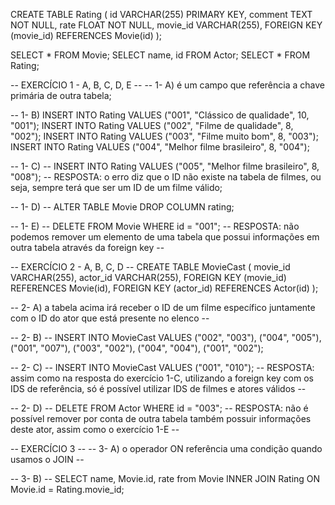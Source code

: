 CREATE TABLE Rating (
	id VARCHAR(255) PRIMARY KEY,
    comment TEXT NOT NULL,
    rate FLOAT NOT NULL,
    movie_id VARCHAR(255),
    FOREIGN KEY (movie_id) REFERENCES Movie(id)
);

SELECT * FROM Movie;
SELECT name, id FROM Actor;
SELECT * FROM Rating;

-- EXERCÍCIO 1 - A, B, C, D, E --
-- 1- A) é um campo que referência a chave primária de outra tabela;

-- 1- B)
INSERT INTO Rating VALUES ("001", "Clássico de qualidade", 10, "001");
INSERT INTO Rating VALUES ("002", "Filme de qualidade", 8, "002");
INSERT INTO Rating VALUES ("003", "Filme muito bom", 8, "003");
INSERT INTO Rating VALUES ("004", "Melhor filme brasileiro", 8, "004");

-- 1- C) --
INSERT INTO Rating VALUES ("005", "Melhor filme brasileiro", 8, "008");
-- RESPOSTA: o erro diz que o ID não existe na tabela de filmes, ou seja, sempre terá que ser um ID de um filme válido;

-- 1- D) --
ALTER TABLE Movie DROP COLUMN rating;

-- 1- E) --
DELETE FROM Movie WHERE id = "001";
-- RESPOSTA: não podemos remover um elemento de uma tabela que possui informações em outra tabela através da foreign key --


-- EXERCÍCIO 2 - A, B, C, D --
CREATE TABLE MovieCast (
	movie_id VARCHAR(255),
    actor_id VARCHAR(255),
    FOREIGN KEY (movie_id) REFERENCES Movie(id),
    FOREIGN KEY (actor_id) REFERENCES Actor(id)
);

-- 2- A) a tabela acima irá receber o ID de um filme específico juntamente com o ID do ator que está presente no elenco --

-- 2- B) --
INSERT INTO MovieCast VALUES ("002", "003"), ("004", "005"), ("001", "007"), ("003", "002"), ("004", "004"), ("001", "002");

-- 2- C) --
INSERT INTO MovieCast VALUES ("001", "010");
-- RESPOSTA: assim como na resposta do exercício 1-C, utilizando a foreign key com os IDS de referência, só é possível utilizar IDS de filmes e atores válidos --

-- 2- D) --
DELETE FROM Actor WHERE id = "003";
-- RESPOSTA: não é possível remover por conta de outra tabela também possuir informações deste ator, assim como o exercício 1-E --


-- EXERCÍCIO 3 --
-- 3- A) o operador ON referência uma condição quando usamos o JOIN --

-- 3- B) --
SELECT name, Movie.id, rate from Movie INNER JOIN Rating ON Movie.id = Rating.movie_id;
